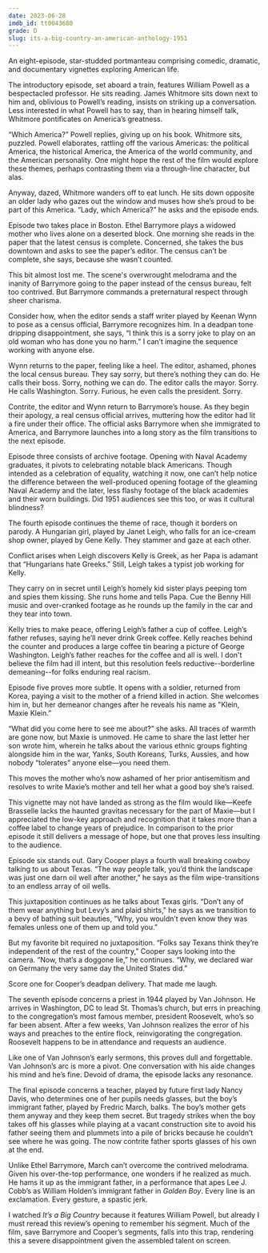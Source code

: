 ```yaml
---
date: 2023-06-28
imdb_id: tt0043680
grade: D
slug: its-a-big-country-an-american-anthology-1951
---
```


An eight-episode, star-studded portmanteau comprising comedic, dramatic, and documentary vignettes exploring American life.

<!-- end -->

The introductory episode, set aboard a train, features William Powell as a bespectacled professor. He sits reading. James Whitmore sits down next to him and, oblivious to Powell’s reading, insists on striking up a conversation. Less interested in what Powell has to say, than in hearing himself talk, Whitmore pontificates on America’s greatness.

“Which America?” Powell replies, giving up on his book. Whitmore sits, puzzled. Powell elaborates, rattling off the various Americas: the political America, the historical America, the America of the world community, and the American personality. One might hope the rest of the film would explore these themes, perhaps contrasting them via a through-line character, but alas.

Anyway, dazed, Whitmore wanders off to eat lunch. He sits down opposite an older lady who gazes out the window and muses how she’s proud to be part of this America. “Lady, which America?” he asks and the episode ends.

Episode two takes place in Boston. Ethel Barrymore plays a widowed mother who lives alone on a deserted block. One morning she reads in the paper that the latest census is complete. Concerned, she takes the bus downtown and asks to see the paper’s editor. The census can’t be complete, she says, because she wasn’t counted.

This bit almost lost me. The scene's overwrought melodrama and the inanity of Barrymore going to the paper instead of the census bureau, felt too contrived. But Barrymore commands a preternatural respect through sheer charisma.

Consider how, when the editor sends a staff writer played by Keenan Wynn to pose as a census official, Barrymore recognizes him. In a deadpan tone dripping disappointment, she says, “I think this is a sorry joke to play on an old woman who has done you no harm.” I can’t imagine the sequence working with anyone else.

Wynn returns to the paper, feeling like a heel. The editor, ashamed, phones the local census bureau. They say sorry, but there’s nothing they can do. He calls their boss. Sorry, nothing we can do. The editor calls the mayor. Sorry. He calls Washington. Sorry. Furious, he even calls the president. Sorry.

Contrite, the editor and Wynn return to Barrymore’s house. As they begin their apology, a real census official arrives, muttering how the editor had lit a fire under their office. The official asks Barrymore when she immigrated to America, and Barrymore launches into a long story as the film transitions to the next episode.

Episode three consists of archive footage. Opening with Naval Academy graduates, it pivots to celebrating notable black Americans. Though intended as a celebration of equality, watching it now, one can’t help notice the difference between the well-produced opening footage of the gleaming Naval Academy and the later, less flashy footage of the black academies and their worn buildings. Did 1951 audiences see this too, or was it cultural blindness?

The fourth episode continues the theme of race, though it borders on parody. A Hungarian girl, played by Janet Leigh, who falls for an ice-cream shop owner, played by Gene Kelly. They stammer and gaze at each other.

Conflict arises when Leigh discovers Kelly is Greek, as her Papa is adamant that “Hungarians hate Greeks.” Still, Leigh takes a typist job working for Kelly.

They carry on in secret until Leigh’s homely kid sister plays peeping tom and spies them kissing. She runs home and tells Papa. Cue the Benny Hill music and over-cranked footage as he rounds up the family in the car and they tear into town.

Kelly tries to make peace, offering Leigh’s father a cup of coffee. Leigh’s father refuses, saying he’ll never drink Greek coffee. Kelly reaches behind the counter and produces a large coffee tin bearing a picture of George Washington. Leigh’s father reaches for the coffee and all is well. I don't believe the film had ill intent, but this resolution feels reductive--borderline demeaning--for folks enduring real racism.

Episode five proves more subtle. It opens with a soldier, returned from Korea, paying a visit to the mother of a friend killed in action. She welcomes him in, but her demeanor changes after he reveals his name as "Klein, Maxie Klein.”

“What did you come here to see me about?” she asks. All traces of warmth are gone now, but Maxie is unmoved. He came to share the last letter her son wrote him, wherein he talks about the various ethnic groups fighting alongside him in the war, Yanks, South Koreans, Turks, Aussies, and how nobody “tolerates” anyone else—you need them.

This moves the mother who’s now ashamed of her prior antisemitism and resolves to write Maxie’s mother and tell her what a good boy she’s raised.

This vignette may not have landed as strong as the film would like—Keefe Brasselle lacks the haunted gravitas necessary for the part of Maxie—but I appreciated the low-key approach and recognition that it takes more than a coffee label to change years of prejudice. In comparison to the prior episode it still delivers a message of hope, but one that proves less insulting to the audience.

Episode six stands out. Gary Cooper plays a fourth wall breaking cowboy talking to us about Texas. “The way people talk, you’d think the landscape was just one darn oil well after another,” he says as the film wipe-transitions to an endless array of oil wells.

This juxtaposition continues as he talks about Texas girls. “Don’t any of them wear anything but Levy’s and plaid shirts," he says as we transition to a bevy of bathing suit beauties, "Why, you wouldn’t even know they was females unless one of them up and told you.”

But my favorite bit required no juxtaposition. “Folks say Texans think they’re independent of the rest of the country,” Cooper says looking into the camera. “Now, that’s a doggone lie,” he continues. “Why, we declared war on Germany the very same day the United States did.”

Score one for Cooper’s deadpan delivery. That made me laugh.

The seventh episode concerns a priest in 1944 played by Van Johnson. He arrives in Washington, DC to lead St. Thomas’s church, but errs in preaching to the congregation’s most famous member, president Roosevelt, who’s so far been absent. After a few weeks, Van Johnson realizes the error of his ways and preaches to the entire flock, reinvigorating the congregation. Roosevelt happens to be in attendance and requests an audience.

Like one of Van Johnson’s early sermons, this proves dull and forgettable. Van Johnson’s arc is more a pivot. One conversation with his aide changes his mind and he’s fine. Devoid of drama, the episode lacks any resonance.

The final episode concerns a teacher, played by future first lady Nancy Davis, who determines one of her pupils needs glasses, but the boy’s immigrant father, played by Fredric March, balks. The boy’s mother gets them anyway and they keep them secret. But tragedy strikes when the boy takes off his glasses while playing at a vacant construction site to avoid his father seeing them and plummets into a pile of bricks because he couldn’t see where he was going. The now contrite father sports glasses of his own at the end.

Unlike Ethel Barrymore, March can’t overcome the contrived melodrama. Given his over-the-top performance, one wonders if he realized as much. He hams it up as the immigrant father, in a performance that apes Lee J. Cobb’s as William Holden’s immigrant father in <span data-imdb-id="tt0031377">_Golden Boy_</span>. Every line is an exclamation. Every gesture, a spastic jerk.

I watched _It’s a Big Country_ because it features William Powell, but already I must reread this review’s opening to remember his segment. Much of the film, save Barrymore and Cooper’s segments, falls into this trap, rendering this a severe disappointment given the assembled talent on screen.

